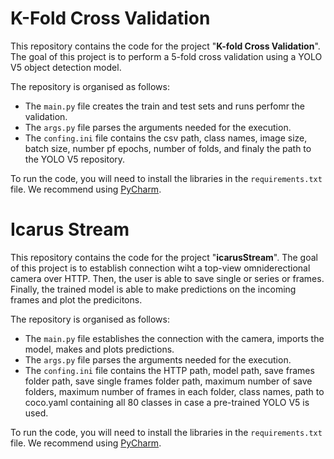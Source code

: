 # K-Fold Cross Validation

This repository contains the code for the project "**K-fold Cross Validation**". The goal of this project is to perform a 5-fold cross validation using a YOLO V5 object detection model. 

The repository is organised as follows:
- The `main.py` file creates the train and test sets and runs perfomr the validation.
- The `args.py` file parses the arguments needed for the execution.
- The `confing.ini` file contains the csv path, class names, image size, batch size, number pf epochs, number of folds, and finaly the path to the YOLO V5 repository.

To run the code, you will need to install the libraries in the `requirements.txt` file. We recommend using [PyCharm](https://www.jetbrains.com/pycharm/promo/?source=google&medium=cpc&campaign=14123077402&term=pycharm&gclid=Cj0KCQjw6_CYBhDjARIsABnuSzqkMV4IXzjuVu-enSX0e70lwTUQBmgEFAoSE3uktD045-LG9A0s0acaAqEDEALw_wcB).

# Icarus Stream

This repository contains the code for the project "**icarusStream**". The goal of this project is to establish connection wiht a top-view omniderectional camera over HTTP. Then, the user is able to save single or series or frames. Finally, the trained model is able to make predictions on the incoming frames and plot the predicitons.

The repository is organised as follows:
- The `main.py` file establishes the connection with the camera, imports the model, makes and plots predictions.
- The `args.py` file parses the arguments needed for the execution.
- The `confing.ini` file contains the HTTP path, model path, save frames folder path, save single frames folder path, maximum number of save folders, maximum number of frames in each folder, class names, path to coco.yaml containing all 80 classes in case a pre-trained YOLO V5 is used.

To run the code, you will need to install the libraries in the `requirements.txt` file. We recommend using [PyCharm](https://www.jetbrains.com/pycharm/promo/?source=google&medium=cpc&campaign=14123077402&term=pycharm&gclid=Cj0KCQjw6_CYBhDjARIsABnuSzqkMV4IXzjuVu-enSX0e70lwTUQBmgEFAoSE3uktD045-LG9A0s0acaAqEDEALw_wcB).
